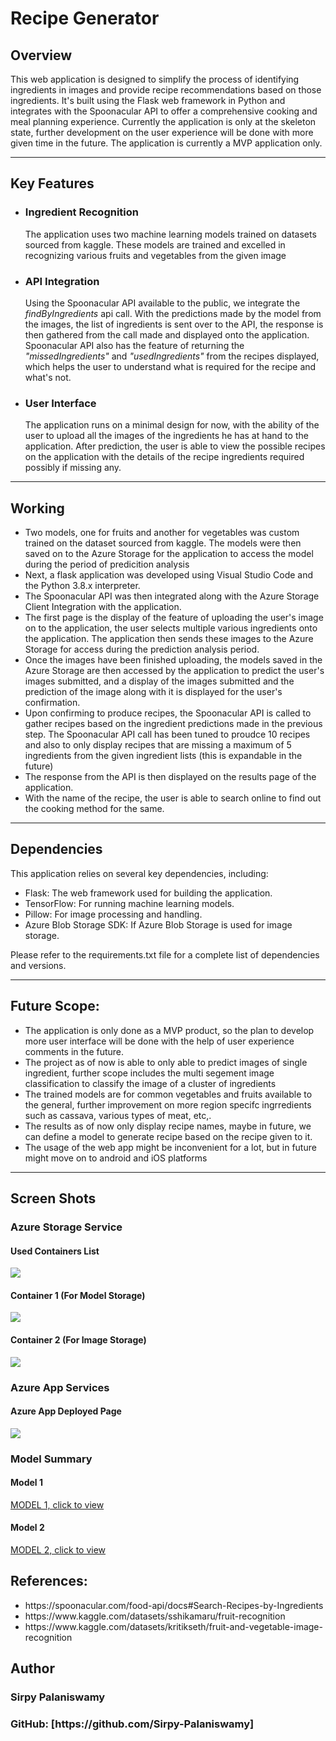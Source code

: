 <h1>Recipe Generator</h1>
<h2>Overview</h2>
This web application is designed to simplify the process of identifying ingredients in images and provide recipe recommendations based on those ingredients. It's built using the Flask web framework in Python and integrates with the Spoonacular API to offer a comprehensive cooking and meal planning experience. Currently the application is only at the skeleton state, further development on the user experience will be done with more given time in the future. The application is currently a MVP application only.
<hr>
<h2>Key Features</h2>
<ul>
  <li><h3>Ingredient Recognition</h3>The application uses two machine learning models trained on datasets sourced from kaggle. These models are trained and excelled in recognizing various fruits and vegetables from the given image</li>
  <li><h3>API Integration</h3>Using the Spoonacular API available to the public, we integrate the <i><bold>findByIngredients</bold></i> api call. With the predictions made by the model from the images, the list of ingredients is sent over to the API, the response is then gathered from the call made and displayed onto the application. Spoonacular API also has the feature of returning the <i>"missedIngredients"</i> and <i>"usedIngredients"</i> from the recipes displayed, which helps the user to understand what is required for the recipe and what's not.</li>
  <li><h3>User Interface</h3>The application runs on a minimal design for now, with the ability of the user to upload all the images of the ingredients he has at hand to the application. After prediction, the user is able to view the possible recipes on the application with the details of the recipe ingredients required possibly if missing any.</li>
</ul>
<hr>
<h2>Working</h2>
<ul>
  <li>Two models, one for fruits and another for vegetables was custom trained on the dataset sourced from kaggle. The models were then saved on to the Azure Storage for the application to access the model during the period of predicition analysis</li>
  <li>Next, a flask application was developed using Visual Studio Code and the Python 3.8.x interpreter.</li>
  <li>The Spoonacular API was then integrated along with the Azure Storage Client Integration with the application.</li>
  <li>The first page is the display of the feature of uploading the user's image on to the application, the user selects multiple various ingredients onto the application. The application then sends these images to the Azure Storage for access during the prediction analysis period.</li>
  <li>Once the images have been finished uploading, the models saved in the Azure Storage are then accessed by the application to predict the user's images submitted, and a display of the images submitted and the prediction of the image along with it is displayed for the user's confirmation.</li>
  <li>Upon confirming to produce recipes, the Spoonacular API is called to gather recipes based on the ingredient predictions made in the previous step. The Spoonacular API call has been tuned to proudce 10 recipes and also to only display recipes that are missing a maximum of 5 ingredients from the given ingredient lists (this is expandable in the future)</li>
  <li>The response from the API is then displayed on the results page of the application.</li>
  <li>With the name of the recipe, the user is able to search online to find out the cooking method for the same.</li>
</ul>
<hr>
<h2>Dependencies</h2>
This application relies on several key dependencies, including:
<ul>
    <li>Flask: The web framework used for building the application.</li>
    <li>TensorFlow: For running machine learning models.</li>
    <li>Pillow: For image processing and handling.</li>
    <li>Azure Blob Storage SDK: If Azure Blob Storage is used for image storage.</li>
</ul>
Please refer to the requirements.txt file for a complete list of dependencies and versions.
<hr>
<h2>Future Scope:</h2>
<ul>
  <li>The application is only done as a MVP product, so the plan to develop more user interface will be done with the help of user experience comments in the future.</li>
  <li>The project as of now is able to only able to predict images of single ingredient, further scope includes the multi segement image classification to classify the image of a cluster of ingredients</li>
  <li>The trained models are for common vegetables and fruits available to the general, further improvement on more region specifc ingrredients such as cassava, various types of meat, etc,.</li>
  <li>The results as of now only display recipe names, maybe in future, we can define a model to generate recipe based on the recipe given to it.</li>
  <li>The usage of the web app might be inconvenient for a lot, but in future might move on to android and iOS platforms</li>
</ul>
<hr>
<h2>Screen Shots</h2>
<h3>Azure Storage Service</h3>
<h4>Used Containers List</h4>
<img src="https://github.com/Sirpy-Palaniswamy/frt-project/blob/main/screenshots/Storage_Containers.png" />
<h4>Container 1 (For Model Storage)</h4>
<img src="https://github.com/Sirpy-Palaniswamy/frt-project/blob/main/screenshots/Storage_Model_Container.png"/>
<h4>Container 2 (For Image Storage)</h4>
<img src="https://github.com/Sirpy-Palaniswamy/frt-project/blob/main/screenshots/Storage_Image_Container.png"/>
<h3>Azure App Services</h3>
<h4>Azure App Deployed Page</h4>
<img src="https://github.com/Sirpy-Palaniswamy/frt-project/blob/main/screenshots/Azure_App_Service.png">
<h3>Model Summary</h3>
<h4>Model 1</h4>
<a href="https://github.com/Sirpy-Palaniswamy/frt-project/blob/main/screenshots/vegetable_model.png">MODEL 1, click to view</a>
<h4>Model 2</h4>
<a href="https://github.com/Sirpy-Palaniswamy/frt-project/blob/main/screenshots/fruits_model.png">MODEL 2, click to view</a>
<h2>References:</h2>
<ul>
  <li>https://spoonacular.com/food-api/docs#Search-Recipes-by-Ingredients</li>
  <li>https://www.kaggle.com/datasets/sshikamaru/fruit-recognition</li>
  <li>https://www.kaggle.com/datasets/kritikseth/fruit-and-vegetable-image-recognition</li>
</ul>
<h2>Author</h2>
<h3>
    Sirpy Palaniswamy
</h3>
<h3>
    GitHub: [https://github.com/Sirpy-Palaniswamy]
</h3>
